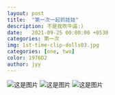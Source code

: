 ```yaml
---
layout: post
title:  "第一次一起抓娃娃"
description: 不是我吹牛逼:) 
date:   2021-09-25 00:00:00 +0530
categories: 第一次
img: 1st-time-clip-dolls03.jpg
categories: [one, two]
color: 1976D2
author: jyy
---
```

![这是图片](https://river-1253540008.cos.ap-guangzhou.myqcloud.com/cp100/1st-time-clip-dolls01.jpg)
![这是图片](https://river-1253540008.cos.ap-guangzhou.myqcloud.com/cp100/1st-time-clip-dolls02.jpg)
![这是图片](https://river-1253540008.cos.ap-guangzhou.myqcloud.com/cp100/1st-time-clip-dolls04.jpg)